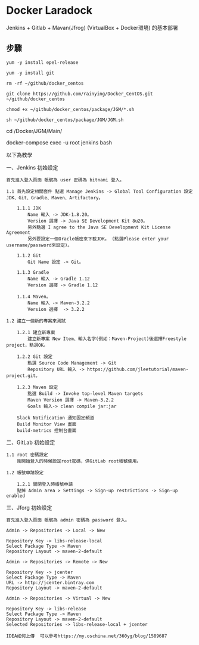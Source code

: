 # Docker Laradock #

Jenkins + Gitlab + Mavan(Jfrog) (VirtualBox + Docker環境) 的基本部署

## 步驟 ##

```
yum -y install epel-release
```

```
yum -y install git 
```

```
rm -rf ~/github/docker_centos
```

```
git clone https://github.com/rainying/Docker_CentOS.git ~/github/docker_centos
```

```
chmod +x ~/github/docker_centos/package/JGM/*.sh
```

```
sh ~/github/docker_centos/package/JGM/JGM.sh
```

cd /Docker/JGM/Main/

docker-compose exec -u root jenkins bash


以下為教學

一、Jenkins 初始設定

	首先進入登入頁面 帳號為 user 密碼為 bitnami 登入。

	1.1 首先設定相關套件 點選 Manage Jenkins -> Global Tool Configuration 設定JDK、Git、Gradle、Maven、Artifactory。

		1.1.1 JDK
			Name 輸入 -> JDK-1.8.20。
			Version 選擇 -> Java SE Development Kit 8u20。
			另外點選 I agree to the Java SE Development Kit License Agreement
			另外要設定一個Oracle帳密來下載JDK。 (點選Please enter your username/password來設定)。

		1.1.2 Git
		    Git Name 設定 -> Git。

		1.1.3 Gradle
		    Name 輸入 -> Gradle 1.12
			Version 選擇 -> Gradle 1.12

		1.1.4 Maven。
			Name 輸入 -> Maven-3.2.2
			Version 選擇  -> 3.2.2

	1.2 建立一個新的專案來測試

		1.2.1 建立新專案 
			建立新專案 New Item、輸入名字(例如：Maven-Project)後選擇Freestyle project，點選OK。

		1.2.2 Git 設定
			點選 Source Code Management -> Git 
			Repository URL 輸入 -> https://github.com/jleetutorial/maven-project.git。

		1.2.3 Maven 設定
            點選 Build -> Invoke top-level Maven targets
            Maven Version 選擇 -> Maven-3.2.2
            Goals 輸入-> clean compile jar:jar

        Slack Notification 通知固定頻道
        Build Monitor View 畫面 	
		build-metrics 控制台畫面

二、GitLab 初始設定

	1.1 root 密碼設定
		剛開始登入的時候設定root密碼，供GitLab root帳號使用。

	1.2 帳號申請設定

		1.2.1 關閉登入時帳號申請
	    點掉 Admin area > Settings -> Sign-up restrictions -> Sign-up enabled

	    

三、Jforg 初始設定

	首先進入登入頁面 帳號為 admin 密碼為 password 登入。

	Admin -> Repositories -> Local -> New 

	Repository Key -> libs-release-local
	Select Package Type -> Maven
	Repository Layout -> maven-2-default

	Admin -> Repositories -> Remote -> New 

	Repository Key -> jcenter
	Select Package Type -> Maven
    URL -> http://jcenter.bintray.com
    Repository Layout -> maven-2-default

    Admin -> Repositories -> Virtual -> New 
	
	Repository Key -> libs-release
	Select Package Type -> Maven
	Repository Layout -> maven-2-default
    Selected Repositories -> libs-release-local + jcenter

    IDEA如何上傳  可以參考https://my.oschina.net/360yg/blog/1589687